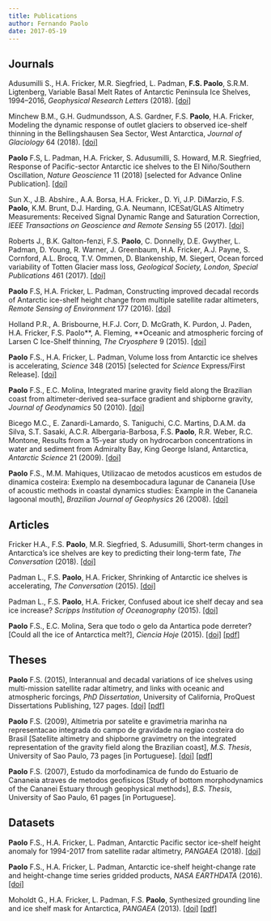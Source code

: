 ```yaml
---
title: Publications
author: Fernando Paolo
date: 2017-05-19
---
```


## Journals

Adusumilli S., H.A. Fricker, M.R. Siegfried, L. Padman, **F.S. Paolo**, S.R.M. Ligtenberg, Variable Basal Melt Rates of Antarctic Peninsula Ice Shelves, 1994–2016, *Geophysical Research Letters* (2018). [[doi]](https://[doi].org/10.1002/2017GL076652)

Minchew B.M., G.H. Gudmundsson, A.S. Gardner, F.S. **Paolo**, H.A. Fricker, Modeling the dynamic response of outlet glaciers to observed ice-shelf thinning in the Bellingshausen Sea Sector, West Antarctica, *Journal of Glaciology* 64 (2018). [[doi]](https://[doi].org/10.1017/jog.2018.24)

**Paolo** F.S, L. Padman, H.A. Fricker, S. Adusumilli, S. Howard, M.R. Siegfried, Response of Pacific-sector Antarctic ice shelves to the El Niño/Southern Oscillation, *Nature Geoscience* 11 (2018) [selected for Advance Online Publication]. [[doi]](http://[doi].org/10.1038/s41561-017-0033-0)

Sun X., J.B. Abshire., A.A. Borsa, H.A. Fricker., D. Yi, J.P. DiMarzio, F.S. **Paolo**, K.M. Brunt, D.J. Harding, G.A. Neumann, ICESat/GLAS Altimetry Measurements: Received Signal Dynamic Range and Saturation Correction, *IEEE Transactions on Geoscience and Remote Sensing* 55 (2017). [[doi]](https://[doi].org/10.1109/TGRS.2017.2702126)

Roberts J., B.K. Galton-fenzi, F.S. **Paolo**, C. Donnelly, D.E. Gwyther, L. Padman, D. Young, R. Warner, J. Greenbaum, H.A. Fricker, A.J. Payne, S. Cornford, A.L. Brocq, T.V. Ommen, D. Blankenship, M. Siegert, Ocean forced variability of Totten Glacier mass loss, *Geological Society, London, Special Publications* 461 (2017). [[doi]](https://[doi].org/10.1144/SP461.6)

**Paolo** F.S, H.A. Fricker, L. Padman, Constructing improved decadal records of Antarctic ice-shelf height change from multiple satellite radar altimeters, *Remote Sensing of Environment* 177 (2016). [[doi]](http://dx.[doi].org/10.1016/j.rse.2016.01.026)

Holland P.R., A. Brisbourne, H.F.J. Corr, D. McGrath, K. Purdon, J. Paden, H.A. Fricker, F.S. Paolo**, A. Fleming, **Oceanic and atmospheric forcing of Larsen C Ice-Shelf thinning, *The Cryosphere* 9 (2015). [[doi]](http://dx.[doi].org/10.5194/tc-9-1005-2015)

**Paolo** F.S., H.A. Fricker, L. Padman, Volume loss from Antarctic ice shelves is accelerating, *Science* 348 (2015) [selected for *Science* Express/First Release]. [[doi]](http://dx.[doi].org/10.1126/science.aaa0940)

**Paolo** F.S., E.C. Molina, Integrated marine gravity field along the Brazilian coast from altimeter-derived sea-surface gradient and shipborne gravity, *Journal of Geodynamics* 50 (2010). [[doi]](http://dx.[doi].org/10.1016/j.jog.2010.04.003)

Bicego M.C., E. Zanardi-Lamardo, S. Taniguchi, C.C. Martins, D.A.M. da Silva, S.T. Sasaki, A.C.R. Albergaria-Barbosa, F.S. **Paolo**, R.R. Weber, R.C. Montone, Results from a 15-year study on hydrocarbon concentrations in water and sediment from Admiralty Bay, King George Island, Antarctica, *Antarctic Science* 21 (2009). [[doi]](http://dx.[doi].org/10.1017/S0954102009001734)

**Paolo** F.S., M.M. Mahiques, Utilizacao de metodos acusticos em estudos de dinamica costeira: Exemplo na desembocadura lagunar de Cananeia [Use of acoustic methods in coastal dynamics studies: Example in the Cananeia lagoonal mouth], *Brazilian Journal of Geophysics* 26 (2008). [[doi]](http://dx.[doi].org/10.1590/S0102-261X2008000200008)


## Articles

Fricker H.A., F.S. **Paolo**, M.R. Siegfried, S. Adusumilli, Short-term changes in Antarctica’s ice shelves are key to predicting their long-term fate, *The Conversation* (2018). [[doi]](https://theconversation.com/short-term-changes-in-antarcticas-ice-shelves-are-key-to-predicting-their-long-term-fate-95207)

Padman L., F.S. **Paolo**, H.A. Fricker, Shrinking of Antarctic ice shelves is accelerating, *The Conversation* (2015). [[doi]](https://theconversation.com/shrinking-of-antarctic-ice-shelves-is-accelerating-39273)

Padman L., F.S. **Paolo**, H.A. Fricker, Confused about ice shelf decay and sea ice increase? *Scripps Institution of Oceanography* (2015). [[doi]](http://glaciology.weebly.com/articles.html)

**Paolo** F.S., E.C. Molina, Sera que todo o gelo da Antartica pode derreter? [Could all the ice of Antarctica melt?], *Ciencia Hoje* (2015). [[doi]](http://chc.cienciahoje.uol.com.br/multimidia/revistas/reduzidas//268/?revista=268#8) [[pdf]](https://www.dropbox.com/s/qspgytpen50vmlz/Edicao_268_otimizado.pdf?dl=0)


## Theses

**Paolo** F.S. (2015), Interannual and decadal variations of ice shelves using multi-mission satellite radar altimetry, and links with oceanic and atmospheric forcings, *PhD Dissertation*, University of California, ProQuest Dissertations Publishing, 127 pages. [[doi]](\href{http://fspaolo.net/work/phd/) [[pdf]](https://github.com/fspaolo/phd-thesis/blob/master/thesis.pdf)

**Paolo** F.S. (2009), Altimetria por satelite e gravimetria marinha na representacao integrada do campo de gravidade na regiao costeira do Brasil [Satellite altimetry and shipborne gravimetry on the integrated representation of the gravity field along the Brazilian coast], *M.S. Thesis*, University of Sao Paulo, 73 pages [in Portuguese]. [[doi]](http://fspaolo.net/work/ms/) [[pdf]](http://www.iag.usp.br/pos/sites/default/files/m_fernando_s_paolo.pdf)

**Paolo** F.S. (2007), Estudo da morfodinamica de fundo do Estuario de Cananeia atraves de metodos geofisicos [Study of bottom morphodynamics of the Cananei Estuary through geophysical methods], *B.S. Thesis*, University of Sao Paulo, 61 pages [in Portuguese]. 


## Datasets

**Paolo** F.S., H.A. Fricker, L. Padman, Antarctic Pacific sector ice-shelf height anomaly for 1994-2017 from satellite radar altimetry, *PANGAEA* (2018). [[doi]](https://[doi].org/10.1594/PANGAEA.882376)

**Paolo** F.S., H.A. Fricker, L. Padman, Antarctic ice-shelf height-change rate and height-change time series gridded products, *NASA EARTHDATA* (2016). [[doi]](https://sealevel.nasa.gov/data/dataset/?identifier=SLCP_ice_shelf_dh_v1_1)

Moholdt G., H.A. Fricker, L. Padman, F.S. **Paolo**, Synthesized grounding line and ice shelf mask for Antarctica, *PANGAEA* (2013). [[doi]](http://[doi].pangaea.de/10.1594/PANGAEA.819150) [[pdf]](http://epic.awi.de/33781/4/Moholdt_etal.pdf)
